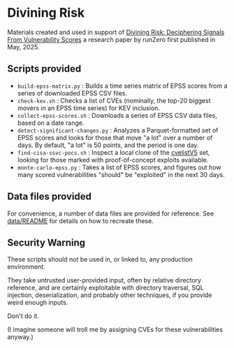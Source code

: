 # Divining Risk

Materials created and used in support of [Divining Risk: Deciphering Signals From Vulnerability Scores](https://www.runzero.com/resources/deciphering-signals-from-vulnerability-scores/)
a research paper by runZero first published in May, 2025.

## Scripts provided

- `build-epss-matrix.py` : Builds a time series matrix of EPSS scores from a series of downloaded EPSS CSV files.
- `check-kev.sh` : Checks a list of CVEs (nominally, the top-20 biggest movers in an EPSS time series) for KEV inclusion.
- `collect-epss-scores.sh` : Downloads a series of EPSS CSV data files, based on a date range.
- `detect-significant-changes.py` : Analyzes a Parquet-formatted set of EPSS scores and looks for those that move "a lot" over a number of days. By default, "a lot" is 50 points, and the period is one day.
- `find-cisa-ssvc-pocs.sh` : Inspect a local clone of the [cvelistV5](https://github.com/CVEProject/cvelistV5/) set, looking for those marked with proof-of-concept exploits available.
- `monte-carlo-epss.py` : Takes a list of EPSS scores, and figures out how many scored vulnerabilities "should" be "exploited" in the next 30 days.

## Data files provided

For convenience, a number of data files are provided for reference. See [data/README](data/README.md) for details on how to recreate these.

## Security Warning

These scripts should not be used in, or linked to, any production environment.

They take untrusted user-provided input, often by relative directory reference,
and are certainly exploitable with directory traversal, SQL injection, deserialization,
and probably other techniques, if you provide weird enough inputs.

Don't do it.

(I imagine someone will troll me by assigning CVEs for these vulnerabilities anyway.)
